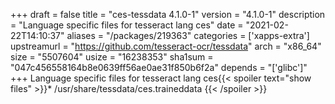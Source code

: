 +++
draft = false
title = "ces-tessdata 4.1.0-1"
version = "4.1.0-1"
description = "Language specific files for tesseract lang ces"
date = "2021-02-22T14:10:37"
aliases = "/packages/219363"
categories = ['xapps-extra']
upstreamurl = "https://github.com/tesseract-ocr/tessdata"
arch = "x86_64"
size = "5507604"
usize = "16238353"
sha1sum = "047c456558164b8e0639ff56ae0ae31f850b6f2a"
depends = "['glibc']"
+++
Language specific files for tesseract lang ces{{< spoiler text="show files" >}}* /usr/share/tessdata/ces.traineddata
{{< /spoiler >}}